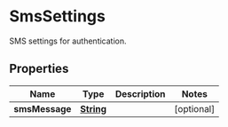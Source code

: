 

# SmsSettings

SMS settings for authentication.

## Properties

| Name | Type | Description | Notes |
|------------ | ------------- | ------------- | -------------|
|**smsMessage** | [**String**](String.md) |  |  [optional] |



